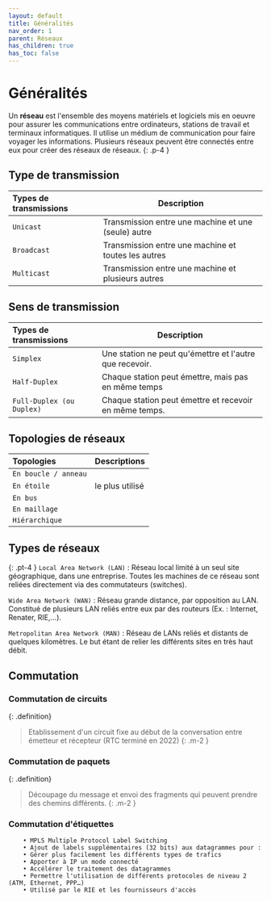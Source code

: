 ```yaml
---
layout: default
title: Généralités
nav_order: 1
parent: Réseaux
has_children: true
has_toc: false
---
```


# Généralités

Un **réseau** est l'ensemble des moyens matériels et logiciels mis en oeuvre pour assurer les communications entre ordinateurs, stations de travail et terminaux informatiques. Il utilise un médium de communication pour faire voyager les informations. Plusieurs réseaux peuvent être connectés entre eux pour créer des réseaux de réseaux.
{: .p-4 }

## Type de transmission

| Types de transmissions                 | Description                                         |
| :------------------------------------- | --------------------------------------------------- |
| <span class='fs-18'>`Unicast`</span>   | Transmission entre une machine et une (seule) autre |
| <span class='fs-18'>`Broadcast`</span> | Transmission entre une machine et toutes les autres |
| <span class='fs-18'>`Multicast`</span> | Transmission entre une machine et plusieurs autres  |

## Sens de transmission

| Types de transmissions                               | Description                                             |
| :--------------------------------------------------- | ------------------------------------------------------- |
| <span class='fs-18'>`Simplex`</span>                 | Une station ne peut qu'émettre et l'autre que recevoir. |
| <span class='fs-18'>`Half-Duplex`</span>             | Chaque station peut émettre, mais pas en même temps     |
| <span class='fs-18'>`Full-Duplex (ou Duplex)`</span> | Chaque station peut émettre et recevoir en même temps.  |

## Topologies de réseaux

| Topologies                                      | Descriptions    |
| :---------------------------------------------- | --------------- |
| <span class='fs-18'>`En boucle / anneau`</span> |                 |
| <span class='fs-18'>`En étoile`</span>          | le plus utilisé |
| <span class='fs-18'>`En bus`</span>             |                 |
| <span class='fs-18'>`En maillage`</span>        |                 |
| <span class='fs-18'>`Hiérarchique`</span>       |                 |

## Types de réseaux

{: .pt-4 }
<span class='fs-18'>`Local Area Network (LAN)`</span> :
Réseau local limité à un seul site géographique, dans une entreprise. Toutes les machines de ce réseau sont reliées directement via des commutateurs (switches).

<span class='fs-18'>`Wide Area Network (WAN)`</span> :
Réseau grande distance, par opposition au LAN. Constitué de plusieurs LAN reliés entre eux par des routeurs (Ex. : Internet, Renater, RIE,...).

<span class='fs-18'>`Metropolitan Area Network (MAN)`</span> :
Réseau de LANs reliés et distants de quelques kilomètres. Le but étant de relier les différents sites en très haut débit.

## Commutation

### Commutation de circuits

{: .definition}

> Etablissement d'un circuit fixe au début de la conversation entre émetteur et récepteur (RTC terminé en 2022)
> {: .m-2 }

### Commutation de paquets

{: .definition}

> Découpage du message et envoi des fragments qui peuvent prendre des chemins différents.
> {: .m-2 }

### Commutation d'étiquettes

```plaintext
    • MPLS Multiple Protocol Label Switching
    • Ajout de labels supplémentaires (32 bits) aux datagrammes pour :
    • Gérer plus facilement les différents types de trafics
    • Apporter à IP un mode connecté
    • Accélérer le traitement des datagrammes
    • Permettre l'utilisation de différents protocoles de niveau 2 (ATM, Ethernet, PPP…)
    • Utilisé par le RIE et les fournisseurs d'accès
```
